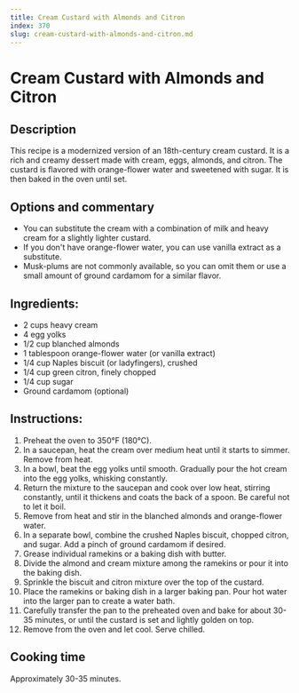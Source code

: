 ```yaml
---
title: Cream Custard with Almonds and Citron
index: 370
slug: cream-custard-with-almonds-and-citron.md
---
```


# Cream Custard with Almonds and Citron

## Description
This recipe is a modernized version of an 18th-century cream custard. It is a rich and creamy dessert made with cream, eggs, almonds, and citron. The custard is flavored with orange-flower water and sweetened with sugar. It is then baked in the oven until set.

## Options and commentary
- You can substitute the cream with a combination of milk and heavy cream for a slightly lighter custard.
- If you don't have orange-flower water, you can use vanilla extract as a substitute.
- Musk-plums are not commonly available, so you can omit them or use a small amount of ground cardamom for a similar flavor.

## Ingredients:
- 2 cups heavy cream
- 4 egg yolks
- 1/2 cup blanched almonds
- 1 tablespoon orange-flower water (or vanilla extract)
- 1/4 cup Naples biscuit (or ladyfingers), crushed
- 1/4 cup green citron, finely chopped
- 1/4 cup sugar
- Ground cardamom (optional)

## Instructions:
1. Preheat the oven to 350°F (180°C).
2. In a saucepan, heat the cream over medium heat until it starts to simmer. Remove from heat.
3. In a bowl, beat the egg yolks until smooth. Gradually pour the hot cream into the egg yolks, whisking constantly.
4. Return the mixture to the saucepan and cook over low heat, stirring constantly, until it thickens and coats the back of a spoon. Be careful not to let it boil.
5. Remove from heat and stir in the blanched almonds and orange-flower water.
6. In a separate bowl, combine the crushed Naples biscuit, chopped citron, and sugar. Add a pinch of ground cardamom if desired.
7. Grease individual ramekins or a baking dish with butter.
8. Divide the almond and cream mixture among the ramekins or pour it into the baking dish.
9. Sprinkle the biscuit and citron mixture over the top of the custard.
10. Place the ramekins or baking dish in a larger baking pan. Pour hot water into the larger pan to create a water bath.
11. Carefully transfer the pan to the preheated oven and bake for about 30-35 minutes, or until the custard is set and lightly golden on top.
12. Remove from the oven and let cool. Serve chilled.

## Cooking time
Approximately 30-35 minutes.